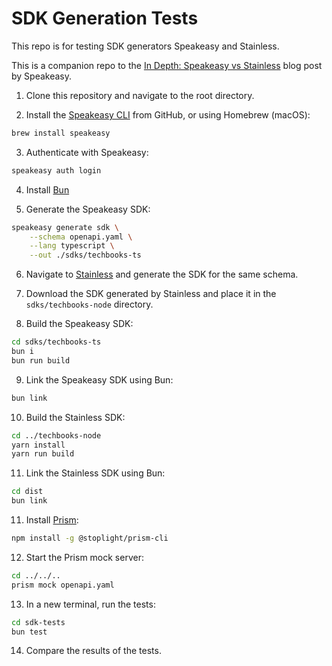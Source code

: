 # SDK Generation Tests

This repo is for testing SDK generators Speakeasy and Stainless.

This is a companion repo to the [In Depth: Speakeasy vs Stainless](https://speakeasyapi.dev/post/speakeasy-vs-stainless) blog post by Speakeasy.

1. Clone this repository and navigate to the root directory.

2. Install the [Speakeasy CLI](https://github.com/speakeasy-api/speakeasy?tab=readme-ov-file#installation) from GitHub, or using Homebrew (macOS):

```bash
brew install speakeasy
```

3. Authenticate with Speakeasy:

```bash
speakeasy auth login
```

4. Install [Bun](https://bun.sh/)

5. Generate the Speakeasy SDK:

```bash
speakeasy generate sdk \
    --schema openapi.yaml \
    --lang typescript \
    --out ./sdks/techbooks-ts
```

6. Navigate to [Stainless](https://www.stainlessapi.com/) and generate the SDK for the same schema.

7. Download the SDK generated by Stainless and place it in the `sdks/techbooks-node` directory.

8. Build the Speakeasy SDK:

```bash
cd sdks/techbooks-ts
bun i
bun run build
```

9. Link the Speakeasy SDK using Bun:

```bash
bun link
```

 10. Build the Stainless SDK:

```bash
cd ../techbooks-node
yarn install
yarn run build
```

11. Link the Stainless SDK using Bun:

```bash
cd dist
bun link
```

11. Install [Prism](https://github.com/stoplightio/prism):

```bash
npm install -g @stoplight/prism-cli
```

12. Start the Prism mock server:

```bash
cd ../../..
prism mock openapi.yaml
```

13. In a new terminal, run the tests:

```bash
cd sdk-tests
bun test
```

14. Compare the results of the tests.